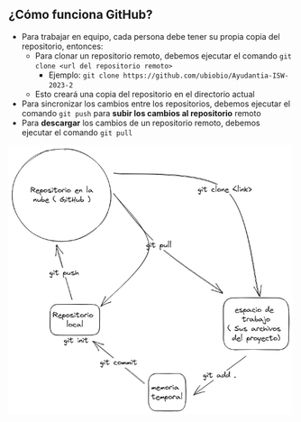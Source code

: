 
## ¿Cómo funciona GitHub?

- Para trabajar en equipo, cada persona debe tener su propia copia del repositorio, entonces:
    - Para clonar un repositorio remoto, debemos ejecutar el comando `git clone <url del repositorio remoto>`
        - Ejemplo: `git clone https://github.com/ubiobio/Ayudantia-ISW-2023-2`
    - Esto creará una copia del repositorio en el directorio actual
- Para sincronizar los cambios entre los repositorios, debemos ejecutar el comando `git push` para **subir los cambios al repositorio** remoto
- Para **descargar** los cambios de un repositorio remoto, debemos ejecutar el comando `git pull`

![Función de GitHub](../images/funcion%20de%20github.png)